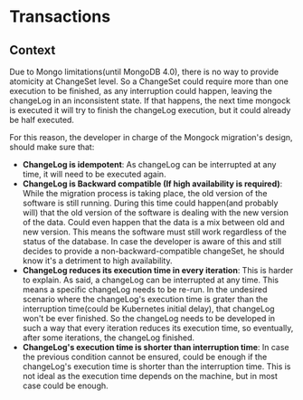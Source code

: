 # Transactions

## Context

Due to Mongo limitations\(until MongoDB 4.0\), there is no way to provide atomicity at ChangeSet level. So a ChangeSet could require more than one execution to be finished, as any interruption could happen, leaving the changeLog in an inconsistent state. If that happens, the next time mongock is executed it will try to finish the changeLog execution, but it could already be half executed.

For this reason, the developer in charge of the Mongock migration's design, should make sure that:

* **ChangeLog is idempotent**: As changeLog can be interrupted at any time, it will need to be executed again.
* **ChangeLog is Backward compatible \(If high availability is required\)**: While the migration process is taking place, the old version of the software is still running. During this time could happen\(and probably will\) that the old version of the software is dealing with the new version of the data. Could even happen that the data is a mix between old and new version. This means the software must still work regardless of the status of the database. In case the developer is aware of this and still decides to provide a non-backward-compatible changeSet, he should know it's a detriment to high availability.
* **ChangeLog reduces its execution time in every iteration**: This is harder to explain. As said, a changeLog can be interrupted at any time. This means a specific changeLog needs to be re-run. In the undesired scenario where the changeLog's execution time is grater than the interruption time\(could be Kubernetes initial delay\), that changeLog won't be ever finished. So the changeLog needs to be developed in such a way that every iteration reduces its execution time, so eventually, after some iterations, the changeLog finished.
* **ChangeLog's execution time is shorter than interruption time**: In case the previous condition cannot be ensured, could be enough if the changeLog's execution time is shorter than the interruption time. This is not ideal as the execution time depends on the machine, but in most case could be enough.

